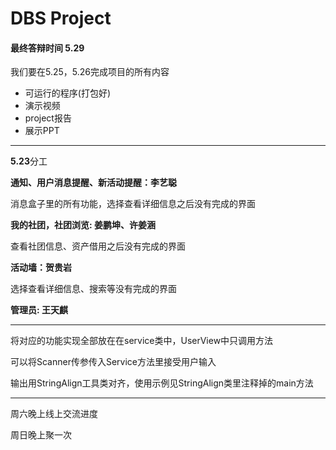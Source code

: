 # DBS Project

#### 最终答辩时间 5.29

我们要在5.25，5.26完成项目的所有内容

* 可运行的程序(打包好)
* 演示视频
* project报告
* 展示PPT

---

**5.23**分工

**通知、用户消息提醒、新活动提醒：李艺聪**

消息盒子里的所有功能，选择查看详细信息之后没有完成的界面

**我的社团，社团浏览: 姜鹏坤、许姜涵**

查看社团信息、资产借用之后没有完成的界面

**活动墙：贺贵岩**

选择查看详细信息、搜索等没有完成的界面

**管理员: 王天麒**

---

将对应的功能实现全部放在在service类中，UserView中只调用方法

可以将Scanner传参传入Service方法里接受用户输入

输出用StringAlign工具类对齐，使用示例见StringAlign类里注释掉的main方法

****

周六晚上线上交流进度

周日晚上聚一次